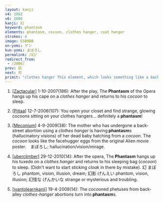 ```yaml
---
layout: kanji
v4: 1862
v6: 2006
kanji: 幻
keyword: phantasm
elements: phantasm, cocoon, clothes hanger, coat hanger
strokes: 4
image: E5B9BB
on-yomi: ゲン
kun-yomi: まぼろし
permalink: /幻/
redirect_from:
 - /2006/
prev: 后
next: 司
primit: "clothes hanger This element, which looks something like a backwards hook, we will call a clothes hanger. Used as an enclosure, it begins further to the left. [1]"
---
```


1) [<a href="http://kanji.koohii.com/profile/Zactacular">Zactacular</a>] 1-10-2007(186): After the play, The<strong> Phantasm</strong> of the Opera hangs up his cape on a <em>clothes hanger</em> and returns to his <em>cocoon</em> to sleep.

2) [<a href="http://kanji.koohii.com/profile/Piitaa">Piitaa</a>] 12-7-2006(107): You open your closet and find strange, glowing cocoons sitting on your clothes hangers... definitely a<strong> phantasm</strong>!

3) [<a href="http://kanji.koohii.com/profile/Meconium">Meconium</a>] 4-9-2009(38): The mother who has undergone a back-street abortion using a <em>clothes hanger</em> is having<strong> phantasm</strong>s (hallucinatory visions) of her dead baby hatching from a <em>cocoon</em>. The <em>cocoon</em> looks like the facehugger eggs from the original Alien movie poster.　まぼろし; hallucination/vision/mirage.

4) [<a href="http://kanji.koohii.com/profile/uberclimber">uberclimber</a>] 29-12-2010(14): After the opera, The<strong> Phantasm</strong> hangs up his tuxedo on a <em>clothes hanger</em> and returns to his sleeping bag (<em>cocoon</em>) to sleep. (Didn&#039;t want to start sticking <em>cloak</em> in there by mistake). 幻 まぼろし phantom, vision, illusion, dream; 幻影 げんえい phantom, vision, illusion; 幻怪な げんかいな strange or mysterious and troubling.

5) [<a href="http://kanji.koohii.com/profile/ivantolearnkanji">ivantolearnkanji</a>] 19-4-2008(14): The <em>cocoon</em>ed phetuses from back-alley <em>clothes-hanger</em> abortions turn into<strong> phantasm</strong>s.

